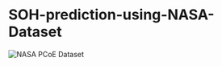 # SOH-prediction-using-NASA-Dataset


![NASA PCoE Dataset](https://user-images.githubusercontent.com/88306533/128735382-30fec59a-fcb7-4763-9f89-46c658035fa5.png)




